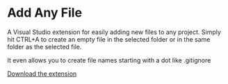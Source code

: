 Add Any File
==========

A Visual Studio extension for easily adding new files to any project. Simply hit CTRL+A to create an empty file in the 
selected folder or in the same folder as the selected file.

It even allows you to create file names starting with a dot like .gitignore

[Download the extension](http://visualstudiogallery.msdn.microsoft.com/3f820e99-6c0d-41db-aa74-a18d9623b1f3)

